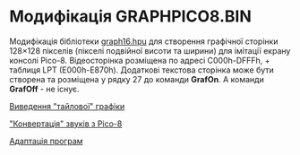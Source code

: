 # Модифікація GRAPHPICO8.BIN

Модифікація бібліотеки [graph16.hpu](graph16.hpu.md) для створення графічної сторінки 128×128 пікселів (пікселі подвійної висоти та ширини) для імітації екрану консолі Pico-8. Відеосторінка розміщена по адресі C000h-DFFFh, + таблиця LPT (E000h-E870h). Додаткові текстова сторінка може бути створена та розміщена у рядку 27 до команди **GrafOn**. А команди **GrafOff** - не існує.

[Виведення "тайлової" графіки](snpico-drawtiles.md)

["Конвертація" звуків з Pico-8](snpico-sounds.md)

[Адаптація програм](snpico-adaptation.md)